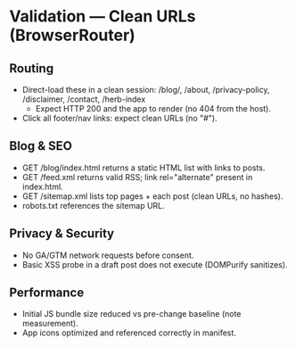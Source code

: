 # Validation — Clean URLs (BrowserRouter)

## Routing

- Direct-load these in a clean session: /blog/, /about, /privacy-policy, /disclaimer, /contact, /herb-index
  - Expect HTTP 200 and the app to render (no 404 from the host).
- Click all footer/nav links: expect clean URLs (no "#").

## Blog & SEO

- GET /blog/index.html returns a static HTML list with links to posts.
- GET /feed.xml returns valid RSS; link rel="alternate" present in index.html.
- GET /sitemap.xml lists top pages + each post (clean URLs, no hashes).
- robots.txt references the sitemap URL.

## Privacy & Security

- No GA/GTM network requests before consent.
- Basic XSS probe in a draft post does not execute (DOMPurify sanitizes).

## Performance

- Initial JS bundle size reduced vs pre-change baseline (note measurement).
- App icons optimized and referenced correctly in manifest.

